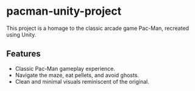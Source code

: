 # pacman-unity-project

 This project is a homage to the classic arcade game Pac-Man, recreated using Unity.

## Features

- Classic Pac-Man gameplay experience.
- Navigate the maze, eat pellets, and avoid ghosts.
- Clean and minimal visuals reminiscent of the original.
